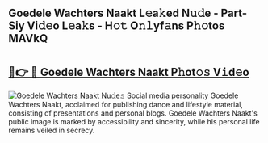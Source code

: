 ## Goedele Wachters Naakt L𝚎a𝚔ed N𝚞𝚍e - Part-Siy Vi𝚍𝚎o L𝚎a𝚔s - H𝚘𝚝 O𝚗𝚕yf𝚊ns P𝚑𝚘tos MAVkQ

# <h2><a href="http://kf1negv.oniu.top/?m=Goedele+Wachters+Naakt">🔗👉 🔴 Goedele Wachters Naakt P𝚑ot𝚘𝚜 V𝚒d𝚎o</a></h2>

[![Goedele Wachters Naakt Nu𝚍e𝚜](https://i.imgur.com/0qMVB7G.gif)](http://kf1negv.oniu.top/?m=Goedele+Wachters+Naakt)
Social media personality Goedele Wachters Naakt, acclaimed for publishing dance and lifestyle material, consisting of presentations and personal blogs. Goedele Wachters Naakt's public image is marked by accessibility and sincerity, while his personal life remains veiled in secrecy.  
